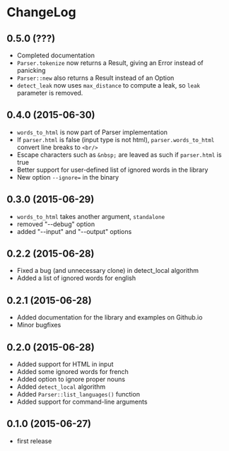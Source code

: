 ChangeLog
=========

0.5.0 (???)
-----------
* Completed documentation
* `Parser.tokenize` now returns a Result, giving an Error instead of
panicking
* `Parser::new` also returns a Result instead of an Option
* `detect_leak` now uses `max_distance` to compute a leak, so `leak`
  parameter is removed.

0.4.0 (2015-06-30)
------------------
* `words_to_html` is now part of Parser implementation
* If `parser.html` is false (input type is not html),
  `parser.words_to_html` convert line breaks to `<br/>`
* Escape characters such as `&nbsp;` are leaved as such if
  `parser.html` is true
* Better support for user-defined list of ignored words in the library
* New option `--ignore=` in the binary
  

0.3.0 (2015-06-29)
------------------
* `words_to_html` takes another argument, `standalone`
* removed "--debug" option
* added "--input" and "--output" options

0.2.2 (2015-06-28)
------------------
* Fixed a bug (and unnecessary clone) in detect_local algorithm
* Added a list of ignored words for english

0.2.1 (2015-06-28)
------------------
* Added documentation for the library and examples on Github.io
* Minor bugfixes

0.2.0 (2015-06-28)
------------------
* Added support for HTML in input
* Added some ignored words for french
* Added option to ignore proper nouns
* Added `detect_local` algorithm
* Added `Parser::list_languages()` function
* Added support for command-line arguments

0.1.0 (2015-06-27)
------------------

* first release
